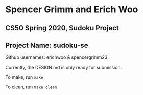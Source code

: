 # Spencer Grimm and Erich Woo
## CS50 Spring 2020, Sudoku Project
## Project Name: sudoku-se

Github usernames: erichwoo & spencergrimm23

Currently, the DESIGN.md is only ready for submission.

To make, run `make`

To clean, run `make clean`